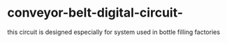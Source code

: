 # conveyor-belt-digital-circuit-
this circuit is designed especially for system used in bottle filling factories
